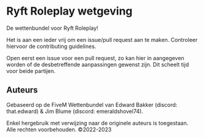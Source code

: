 # Ryft Roleplay wetgeving

De wettenbundel voor Ryft Roleplay!

Het is aan een ieder vrij om een issue/pull request aan te maken. Controleer hiervoor de contributing guidelines.

Open eerst een issue voor een pull request, zo kan hier in aangegeven worden of de desbetreffende aanpassingen gewenst zijn. Dit scheelt tijd voor beide partijen.

## Auteurs

Gebaseerd op de FiveM Wettenbundel van Edward Bakker (discord: that.edward) & Jim Blume (discord: emeraldshovel74).

Enkel hergebruik met verwijzing naar de originele auteurs is toegestaan. Alle rechten voorbehouden. &copy;2022-2023
